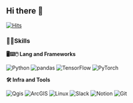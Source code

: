 ## Hi there 👋

[![Hits](https://hits.seeyoufarm.com/api/count/incr/badge.svg?url=https%3A%2F%2Fgithub.com%2Ftaeminlee25&count_bg=%2345DAEB&title_bg=%23000000&icon=baidu.svg&icon_color=%23FFFFFF&title=counts&edge_flat=false)](https://hits.seeyoufarm.com)

### 🙆‍♂️Skills
**🖥⌨🖱  Lang and Frameworks**

![Python](https://img.shields.io/badge/python-3776AB.svg?&style=for-the-badge&logo=python&logoColor=white) ![pandas](https://img.shields.io/badge/pandas-150458.svg?&style=for-the-badge&logo=pandas&logoColor=white) ![TensorFlow](https://img.shields.io/badge/tensorflow-FF6F00.svg?&style=for-the-badge&logo=tensorflow&logoColor=white) ![PyTorch](https://img.shields.io/badge/pytorch-EE4C2C.svg?&style=for-the-badge&logo=pytorch&logoColor=white) 

**🛠️ Infra and Tools**

![Qgis](https://img.shields.io/badge/qgis-589632.svg?&style=for-the-badge&logo=qgis&logoColor=white) ![ArcGIS](https://img.shields.io/badge/arcgis-2C7AC3.svg?&style=for-the-badge&logo=arcgis&logoColor=white) ![Linux](https://img.shields.io/badge/linux-FCC624.svg?&style=for-the-badge&logo=linux&logoColor=white) ![Slack](https://img.shields.io/badge/slack-4A154B.svg?&style=for-the-badge&logo=slack&logoColor=white) ![Notion](https://img.shields.io/badge/notion-000000.svg?&style=for-the-badge&logo=notion&logoColor=white) ![Git](https://img.shields.io/badge/git-F05032.svg?&style=for-the-badge&logo=git&logoColor=white) 

